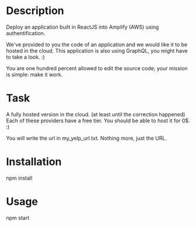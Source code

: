 # Description
Deploy an application built in ReactJS into Amplify (AWS) using authentification.

We've provided to you the code of an application and we would like it to be hosted in the cloud.
This application is also using GraphQL, you might have to take a look. :)

You are one hundred percent allowed to edit the source code; your mission is simple: make it work.
# Task
A fully hosted version in the cloud. (at least until the correction happened)
Each of these providers have a free tier. You should be able to host it for 0$. :)

You will write the url in my_yelp_url.txt. Nothing more, just the URL.

# Installation
npm install 

# Usage
npm start

